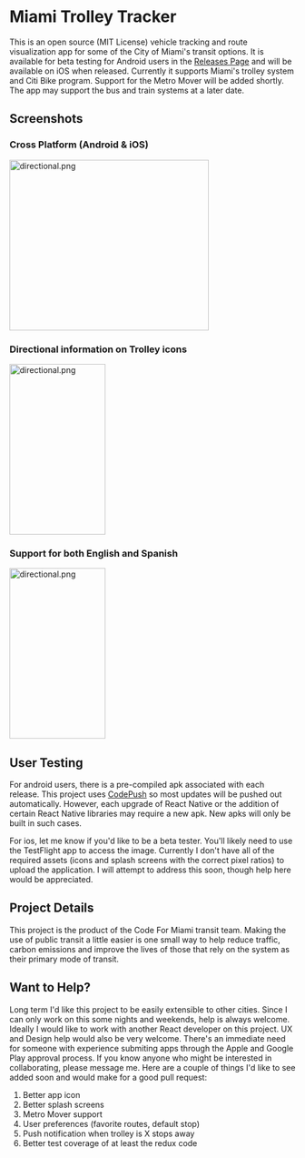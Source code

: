 # Miami Trolley Tracker

This is an open source (MIT License) vehicle tracking and route visualization app for some of the City of Miami's transit options. It is available for beta testing for Android users in the [Releases Page](https://github.com/wkrause13/miamiTrolleyTracker/releases) and will be available on iOS when released. Currently it supports Miami's trolley system and Citi Bike program. Support for the Metro Mover will be added shortly. The app may support the bus and train systems at a later date.

## Screenshots
### Cross Platform (Android & iOS)
<img src="https://github.com/wkrause13/miamiTrolleyTracker/blob/master/screenshots/dualscreens.png?raw=true" alt="directional.png"  height="300" width="350.50">

### Directional information on Trolley icons
<img src="https://github.com/wkrause13/miamiTrolleyTracker/blob/master/screenshots/directional.png?raw=true" alt="directional.png"  height="300" width="168.75">

### Support for both English and Spanish

<img src="https://github.com/wkrause13/miamiTrolleyTracker/blob/master/screenshots/multi-language.png?raw=true" alt="directional.png"  height="300" width="168.75">

## User Testing
For android users, there is a pre-compiled apk associated with each release. This project uses [CodePush](https://microsoft.github.io/code-push/) so most updates will be pushed out automatically. However, each upgrade of React Native or the addition of certain React Native libraries may require a new apk. New apks will only be built in such cases. 

For ios, let me know if you'd like to be a beta tester. You'll likely need to use the TestFlight app to access the image. Currently I don't have all of the required assets (icons and splash screens with the correct pixel ratios) to upload the application. I will attempt to address this soon, though help here would be appreciated. 

## Project Details
This project is the product of the Code For Miami transit team. Making the use of public transit a little easier is one small way to help reduce traffic, carbon emissions and improve the lives of those that rely on the system as their primary mode of transit. 

## Want to Help?
Long term I'd like this project to be easily extensible to other cities. Since I can only work on this some nights and weekends, help is always welcome. Ideally I would like to work with another React developer on this project. UX and Design help would also be very welcome. There's an immediate need for someone with experience submiting apps through the Apple and Google Play approval process. If you know anyone who might be interested in collaborating, please message me. Here are a couple of things I'd like to see added soon and would make for a good pull request:

1. Better app icon
2. Better splash screens
3. Metro Mover support
4. User preferences (favorite routes, default stop)
5. Push notification when trolley is X stops away
6. Better test coverage of at least the redux code